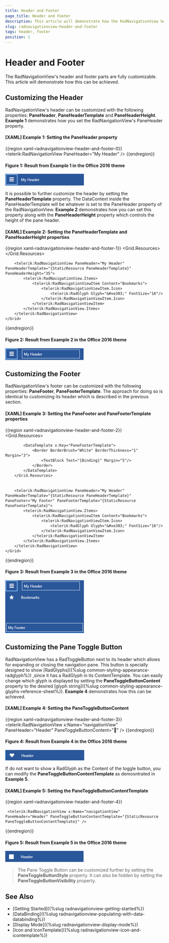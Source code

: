 ```yaml
---
title: Header and Footer
page_title: Header and Footer
description: This article will demonstrate how the RadNavigationView header and footer can be customized.
slug: radnavigationview-header-and-footer
tags: header, footer
position: 1
---
```


# Header and Footer

The RadNavigationView's header and footer parts are fully customizable. This article will demonstrate how this can be achieved.

## Customizing the Header

RadNavigationView's header can be customized with the following properties: __PaneHeader__, __PaneHeaderTemplate__ and __PaneHeaderHeight__. __Example 1__ demonstrates how you set the RadNavigationView's PaneHeader property.

#### __[XAML] Example 1: Setting the PaneHeader property__
{{region xaml-radnavigationview-header-and-footer-0}}
     <telerik:RadNavigationView PaneHeader="My Header" />
{{endregion}}

#### __Figure 1: Result from Example 1 in the Office 2016 theme__
![NavigationView Header](images/NavigationView_Header.png)

It is possible to further customize the header by setting the __PaneHeaderTemplate__ property. The DataContext inside the PaneHeaderTemplate will be whatever is set to the PaneHeader property of the RadNavigationView. __Example 2__ demonstrates how you can set this property along with the __PaneHeaderHeight__ property which controls the height of the pane header.

#### __[XAML] Example 2: Setting the PaneHeaderTemplate and PaneHeaderHeight properties__
{{region xaml-radnavigationview-header-and-footer-1}}
    <Grid>
        <Grid.Resources>
            <DataTemplate x:Key="PaneHeaderTemplate">
                <Border BorderBrush="White" BorderThickness="1" Margin="3">
                    <TextBlock Text="{Binding}" Margin="5"/>
                </Border>
            </DataTemplate>
        </Grid.Resources>

        <telerik:RadNavigationView PaneHeader="My Header" PaneHeaderTemplate="{StaticResource PaneHeaderTemplate}" PaneHeaderHeight="35">
            <telerik:RadNavigationView.Items>
                <telerik:RadNavigationViewItem Content="Bookmarks">
                    <telerik:RadNavigationViewItem.Icon>
                        <telerik:RadGlyph Glyph="&#xe303;" FontSize="16"/>
                    </telerik:RadNavigationViewItem.Icon>
                </telerik:RadNavigationViewItem>
            </telerik:RadNavigationView.Items>
        </telerik:RadNavigationView>
    </Grid>
{{endregion}}

#### __Figure 2: Result from Example 2 in the Office 2016 theme__
![NavigationView HeaderTemplate](images/NavigationView_HeaderTemplate.png)

## Customizing the Footer

RadNavigationView's footer can be customized with the following properties: __PaneFooter__, __PaneFooterTemplate__. The approach for doing so is identical to customizing its header which is described in the previous section.

#### __[XAML] Example 3: Setting the PaneFooter and PaneFooterTemplate properties__
{{region xaml-radnavigationview-header-and-footer-2}}
    <Grid>  
        <Grid.Resources>
            <DataTemplate x:Key="PaneHeaderTemplate">
                <Border BorderBrush="White" BorderThickness="1" Margin="3">
                    <TextBlock Text="{Binding}" Margin="5"/>
                </Border>
            </DataTemplate>

            <DataTemplate x:Key="PaneFooterTemplate">
                <Border BorderBrush="White" BorderThickness="1" Margin="3">
                    <TextBlock Text="{Binding}" Margin="5"/>
                </Border>
            </DataTemplate>
        </Grid.Resources>
    

        <telerik:RadNavigationView PaneHeader="My Header" PaneHeaderTemplate="{StaticResource PaneHeaderTemplate}" PaneFooter="My Footer" PaneFooterTemplate="{StaticResource PaneFooterTemplate}">
            <telerik:RadNavigationView.Items>
                <telerik:RadNavigationViewItem Content="Bookmarks">
                    <telerik:RadNavigationViewItem.Icon>
                        <telerik:RadGlyph Glyph="&#xe303;" FontSize="16"/>
                    </telerik:RadNavigationViewItem.Icon>
                </telerik:RadNavigationViewItem>
            </telerik:RadNavigationView.Items>
        </telerik:RadNavigationView>
    </Grid>
{{endregion}}

#### __Figure 3: Result from Example 3 in the Office 2016 theme__
![NavigationView Footer](images/NavigationView_Footer_FooterTemplate.png)

## Customizing the Pane Toggle Button

RadNavigationView has a RadToggleButton next to its header which allows for expanding or closing the navigation pane. This button is specially designed to show [RadGlyphs]({%slug common-styling-appearance-radglyph%}) ,since it has a RadGlyph in its ContentTemplate. You can easily change which glyph is displayed by setting the __PaneToggleButtonContent__ property to the desired [glyph string]({%slug common-styling-appearance-glyphs-reference-sheet%}). __Example 4__ demonstrates how this can be achieved.

#### __[XAML] Example 4: Setting the PaneToggleButtonContent__
{{region xaml-radnavigationview-header-and-footer-3}}
     <telerik:RadNavigationView x:Name="navigationView" PaneHeader="Header" PaneToggleButtonContent="&#xe301;" />
{{endregion}}

#### __Figure 4: Result from Example 4 in the Office 2016 theme__
![NavigationView Toggle Button](images/NavigationView_PaneToggleButtonContent.png)

If do not want to show a RadGlyph as the Content of the toggle button, you can modify the __PaneToggleButtonContentTemplate__ as demosntrated in __Example 5__.

#### __[XAML] Example 5: Setting the PaneToggleButtonContentTemplate__
{{region xaml-radnavigationview-header-and-footer-4}}
    <DataTemplate x:Key="PaneToggleButtonContentTemplate">
        <Rectangle Width="15" Height="15" Fill="White" />
    </DataTemplate>

     <telerik:RadNavigationView x:Name="navigationView" PaneHeader="Header" PaneToggleButtonContentTemplate="{StaticResource PaneToggleButtonContentTemplate}" />
{{endregion}}

#### __Figure 5: Result from Example 5 in the Office 2016 theme__
![NavigationView Toggle Button with custom content](images/NavigationView_PaneToggleButtonContentTemplate.png)

>The Pane Toggle Button can be customized further by setting the __PaneToggleButtonStyle__ property. It can also be hidden by setting the __PaneToggleButtonVisibility__ property.

## See Also

* [Getting Started]({%slug radnavigationview-getting-started%})
* [DataBinding]({%slug radnavigationview-populating-with-data-databinding%})
* [Display Mode]({%slug radnavigationview-display-mode%})
* [Icon and IconTemplate]({%slug radnavigationview-icon-and-icontemplate%})